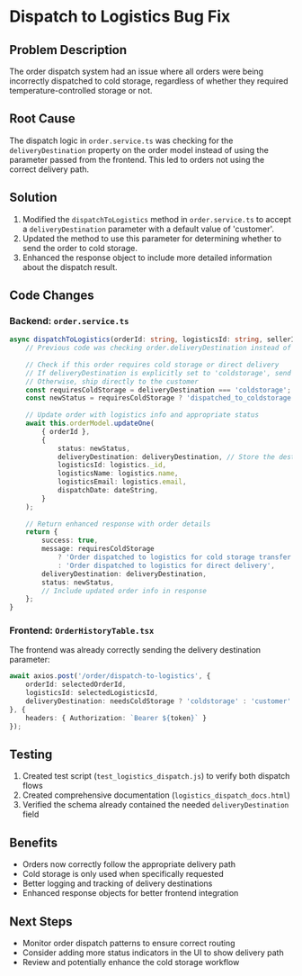 # Dispatch to Logistics Bug Fix

## Problem Description
The order dispatch system had an issue where all orders were being incorrectly dispatched to cold storage, regardless of whether they required temperature-controlled storage or not.

## Root Cause
The dispatch logic in `order.service.ts` was checking for the `deliveryDestination` property on the order model instead of using the parameter passed from the frontend. This led to orders not using the correct delivery path.

## Solution
1. Modified the `dispatchToLogistics` method in `order.service.ts` to accept a `deliveryDestination` parameter with a default value of 'customer'.
2. Updated the method to use this parameter for determining whether to send the order to cold storage.
3. Enhanced the response object to include more detailed information about the dispatch result.

## Code Changes

### Backend: `order.service.ts`
```typescript
async dispatchToLogistics(orderId: string, logisticsId: string, sellerId: string, deliveryDestination: string = 'customer') {
    // Previous code was checking order.deliveryDestination instead of the passed parameter
    
    // Check if this order requires cold storage or direct delivery
    // If deliveryDestination is explicitly set to 'coldstorage', send it there
    // Otherwise, ship directly to the customer
    const requiresColdStorage = deliveryDestination === 'coldstorage';
    const newStatus = requiresColdStorage ? 'dispatched_to_coldstorage' : 'shipped';
    
    // Update order with logistics info and appropriate status
    await this.orderModel.updateOne(
        { orderId },
        {
            status: newStatus,
            deliveryDestination: deliveryDestination, // Store the destination for future reference
            logisticsId: logistics._id,
            logisticsName: logistics.name,
            logisticsEmail: logistics.email,
            dispatchDate: dateString,
        }
    );
    
    // Return enhanced response with order details
    return {
        success: true,
        message: requiresColdStorage 
            ? 'Order dispatched to logistics for cold storage transfer' 
            : 'Order dispatched to logistics for direct delivery',
        deliveryDestination: deliveryDestination,
        status: newStatus,
        // Include updated order info in response
    };
}
```

### Frontend: `OrderHistoryTable.tsx`
The frontend was already correctly sending the delivery destination parameter:
```typescript
await axios.post('/order/dispatch-to-logistics', {
    orderId: selectedOrderId,
    logisticsId: selectedLogisticsId,
    deliveryDestination: needsColdStorage ? 'coldstorage' : 'customer'
}, {
    headers: { Authorization: `Bearer ${token}` }
});
```

## Testing
1. Created test script (`test_logistics_dispatch.js`) to verify both dispatch flows
2. Created comprehensive documentation (`logistics_dispatch_docs.html`)
3. Verified the schema already contained the needed `deliveryDestination` field

## Benefits
- Orders now correctly follow the appropriate delivery path
- Cold storage is only used when specifically requested
- Better logging and tracking of delivery destinations
- Enhanced response objects for better frontend integration

## Next Steps
- Monitor order dispatch patterns to ensure correct routing
- Consider adding more status indicators in the UI to show delivery path
- Review and potentially enhance the cold storage workflow